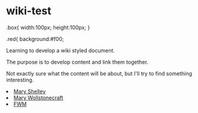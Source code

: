# wiki-test
<div style>
.box{
	width:100px;
	height:100px;
}
 
.red{
	background:#f00;
</div>	
Learning to develop a wiki styled document.

The purpose is to develop content and link them together.

Not exactly sure what the content will be about, but I'll try to find something interesting.
<div class="box red"></div>
<li>
<a href="https://github.com/ifathewise/wiki-test/blob/master/Mary%20Shelley.md">Mary Shelley</a>
</li>
<li>
<a href="https://github.com/ifathewise/wiki-test/blob/master/Mary%20Wollstonecraft.md">Mary Wollstonecraft</a>
</li>
<li>
<a href="https://github.com/ifathewise/wiki-test/blob/master/FWM.md">FWM</a>
</li>
</div>
